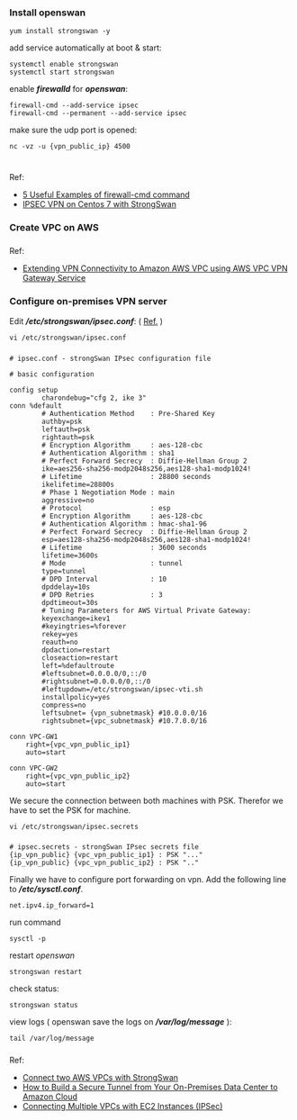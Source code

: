### Install openswan

	yum install strongswan -y
	
add service automatically at boot & start:

	systemctl enable strongswan
	systemctl start strongswan

enable ***firewalld*** for ***openswan***:

	firewall-cmd --add-service ipsec
	firewall-cmd --permanent --add-service ipsec

make sure the udp port is opened:

	nc -vz -u {vpn_public_ip} 4500
	
#
Ref:
- [5 Useful Examples of firewall-cmd command](https://www.thegeekdiary.com/5-useful-examples-of-firewall-cmd-command/) 
- [IPSEC VPN on Centos 7 with StrongSwan](https://raymii.org/s/tutorials/IPSEC_vpn_with_CentOS_7.html)

### 
### Create VPC on AWS

###
Ref:
- [Extending VPN Connectivity to Amazon AWS VPC using AWS VPC VPN Gateway Service](https://docs.openvpn.net/configuration/extending-vpn-connectivity-to-amazon-aws-vpc-using-aws-vpc-vpn-gateway-service/) 

### 
### Configure on-premises VPN server
Edit ***/etc/strongswan/ipsec.conf***: ( [Ref.](https://gist.github.com/heri16/2f59d22d1d5980796bfb#file-ipsec-conf-L60) )

	vi /etc/strongswan/ipsec.conf
###
	# ipsec.conf - strongSwan IPsec configuration file
	
	# basic configuration
	
	config setup
	        charondebug="cfg 2, ike 3"
	conn %default
	        # Authentication Method    : Pre-Shared Key
	        authby=psk
	        leftauth=psk
	        rightauth=psk
	        # Encryption Algorithm     : aes-128-cbc
	        # Authentication Algorithm : sha1
	        # Perfect Forward Secrecy  : Diffie-Hellman Group 2
	        ike=aes256-sha256-modp2048s256,aes128-sha1-modp1024!
	        # Lifetime                 : 28800 seconds
	        ikelifetime=28800s
	        # Phase 1 Negotiation Mode : main
	        aggressive=no
	        # Protocol                 : esp
	        # Encryption Algorithm     : aes-128-cbc
	        # Authentication Algorithm : hmac-sha1-96
	        # Perfect Forward Secrecy  : Diffie-Hellman Group 2
	        esp=aes128-sha256-modp2048s256,aes128-sha1-modp1024!
	        # Lifetime                 : 3600 seconds
	        lifetime=3600s
	        # Mode                     : tunnel
	        type=tunnel
	        # DPD Interval             : 10
	        dpddelay=10s
	        # DPD Retries              : 3
	        dpdtimeout=30s
	        # Tuning Parameters for AWS Virtual Private Gateway:
	        keyexchange=ikev1
	        #keyingtries=%forever
	        rekey=yes
	        reauth=no
	        dpdaction=restart
	        closeaction=restart
	        left=%defaultroute
	        #leftsubnet=0.0.0.0/0,::/0
	        #rightsubnet=0.0.0.0/0,::/0
	        #leftupdown=/etc/strongswan/ipsec-vti.sh
	        installpolicy=yes
	        compress=no
	        leftsubnet= {vpn_subnetmask} #10.0.0.0/16
	        rightsubnet={vpc_subnetmask} #10.7.0.0/16
	        
	conn VPC-GW1
		right={vpc_vpn_public_ip1}
		auto=start

	conn VPC-GW2
		right={vpc_vpn_public_ip2}
		auto=start

We secure the connection between both machines with PSK. Therefor we have to set the PSK for machine.

	vi /etc/strongswan/ipsec.secrets
### 
	# ipsec.secrets - strongSwan IPsec secrets file
	{ip_vpn_public} {vpc_vpn_public_ip1} : PSK "..."
	{ip_vpn_public} {vpc_vpn_public_ip2} : PSK ".."

Finally we have to configure port forwarding on vpn. Add the following line to ***/etc/sysctl.conf***.

	net.ipv4.ip_forward=1
run command

	sysctl -p
	
restart *openswan*

	strongswan restart
	
check status:

	strongswan status
	
view logs ( openswan save the logs on ***/var/log/message*** ):

	tail /var/log/message

### 
Ref: 
- [Connect two AWS VPCs with StrongSwan](https://www.peternijssen.nl/connect-multiple-aws-regions-with-strongswan) 
- [How to Build a Secure Tunnel from Your On-Premises Data Center to Amazon Cloud](https://www.stratoscale.com/blog/cloud/build-secure-tunnel-on-prem-data-center-amazon-cloud/) 
- [Connecting Multiple VPCs with EC2 Instances (IPSec)](https://aws.amazon.com/articles/connecting-multiple-vpcs-with-ec2-instances-ipsec/) 
